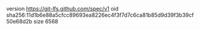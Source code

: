 version https://git-lfs.github.com/spec/v1
oid sha256:11d1b6e88a5cfcc89693ea8226ec4f3f7d7c6ca81b85d9d39f3b39cf50e68d2b
size 6568
